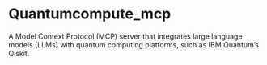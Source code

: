 # Quantumcompute_mcp
A Model Context Protocol (MCP) server that integrates large language models (LLMs) with quantum computing platforms, such as IBM Quantum’s Qiskit.
